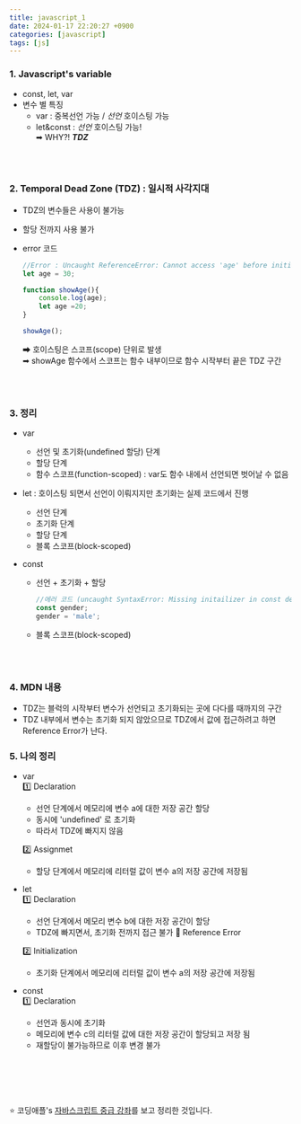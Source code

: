```yaml
---
title: javascript_1
date: 2024-01-17 22:20:27 +0900
categories: [javascript]
tags: [js]
---
```


### 1. Javascript's variable

* const, let, var
* 변수 별 특징
  - var : 중복선언 가능 / *선언* 호이스팅 가능
  - let&const : *선언* 호이스팅 가능!  
      ➡ WHY?! __*TDZ*__
   
<br><br>


### 2. Temporal Dead Zone (TDZ) : 일시적 사각지대

* TDZ의 변수들은 사용이 불가능
* 할당 전까지 사용 불가

* error 코드
    ```javascript
    //Error : Uncaught ReferenceError: Cannot access 'age' before initialization
    let age = 30;

    function showAge(){
        console.log(age);
        let age =20;
    }

    showAge();
    ```
    ➡ 호이스팅은 스코프(scope) 단위로 발생 <br>
    ➡ showAge 함수에서 스코프는 함수 내부이므로 함수 시작부터 끝은 TDZ 구간


<br><br>

### 3. 정리
* var
  - 선언 및 초기화(undefined 할당) 단계  
  - 할당 단계
  - 함수 스코프(function-scoped) : var도 함수 내에서 선언되면 벗어날 수 없음

* let : 호이스팅 되면서 선언이 이뤄지지만 초기화는 실제 코드에서 진행
  - 선언 단계
  - 초기화 단계
  - 할당 단계
  - 블록 스코프(block-scoped)

* const
  - 선언 + 초기화 + 할당
    ```javascript
    //에러 코드 (uncaught SyntaxError: Missing initailizer in const declaration)
    const gender;       
    gender = 'male';
    ```
  - 블록 스코프(block-scoped)


<br><br>

### 4. MDN 내용
* TDZ는 블럭의 시작부터 변수가 선언되고 초기화되는 곳에 다다를 때까지의 구간
* TDZ 내부에서 변수는 초기화 되지 않았으므로 TDZ에서 값에 접근하려고 하면 Reference Error가 난다.

### 5. 나의 정리
* var <br>
  :one: Declaration
    + 선언 단계에서 메모리에 변수 a에 대한 저장 공간 할당
    + 동시에 'undefined' 로 초기화
    + 따라서 TDZ에 빠지지 않음<br>

  :two: Assignmet
    + 할당 단계에서 메모리에 리터럴 값이 변수 a의 저장 공간에 저장됨<br>
  
* let <br>
  :one: Declaration
    + 선언 단계에서 메모리 변수 b에 대한 저장 공간이 할당
    + TDZ에 빠지면서, 초기화 전까지 접근 불가 🟰 Reference Error
  
  :two: Initialization
    + 초기화 단계에서 메모리에 리터럴 값이 변수 a의 저장 공간에 저장됨<br>
  
*  const <br>
  :one: Declaration
    + 선언과 동시에 초기화
    + 메모리에 변수 c의 리터럴 값에 대한 저장 공간이 할당되고 저장 됨
    + 재할당이 불가능하므로 이후 변경 불가
  


<br><br><br><br>

:star: 코딩애플's [자바스크립트 중급 강좌](https://www.youtube.com/watch?v=ocGc-AmWSnQ&list=PLZKTXPmaJk8JZ2NAC538UzhY_UNqMdZB4)를 보고 정리한 것입니다.